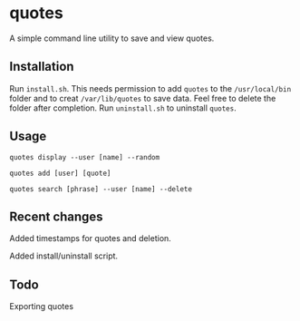 # quotes
A simple command line utility to save and view quotes.

## Installation
Run `install.sh`. This needs permission to add `quotes` to the `/usr/local/bin` folder and to creat `/var/lib/quotes` to save data.
Feel free to delete the folder after completion.
Run `uninstall.sh` to uninstall `quotes`.

## Usage
`quotes display --user [name] --random`

`quotes add [user] [quote]`

`quotes search [phrase] --user [name] --delete`

## Recent changes
Added timestamps for quotes and deletion.

Added install/uninstall script.

## Todo
Exporting quotes
